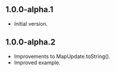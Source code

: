 ## 1.0.0-alpha.1

- Initial version.

## 1.0.0-alpha.2

- Improvements to MapUpdate.toString().
- Improved example.
